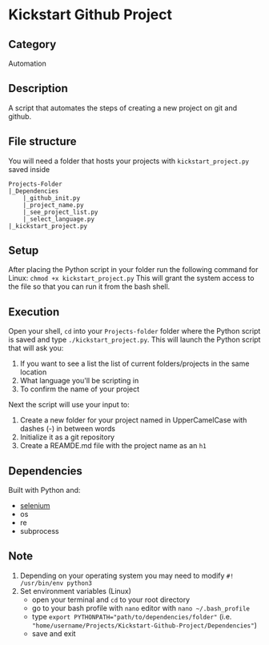 # Kickstart Github Project
## Category
Automation
## Description
A script that automates the steps of creating a new project on git and github.
## File structure
You will need a folder that hosts your projects with `kickstart_project.py` saved inside
```
Projects-Folder
|_Dependencies
    |_github_init.py
    |_project_name.py
    |_see_project_list.py
    |_select_language.py
|_kickstart_project.py
```
## Setup
After placing the Python script in your folder run the following command for Linux:
`chmod +x kickstart_project.py`
This will grant the system access to the file so that you can run it from the bash shell.
## Execution
Open your shell, `cd` into your `Projects-folder` folder where the Python script is saved and type `./kickstart_project.py`. This will launch the Python script that will ask you:
1. If you want to see a list the list of current folders/projects in the same location
2. What language you'll be scripting in
3. To confirm the name of your project

Next the script will use your input to:
1. Create a new folder for your project named in UpperCamelCase with dashes (-) in between words
2. Initialize it as a git repository
3. Create a REAMDE.md file  with the project name as an `h1`
## Dependencies
Built with Python and:
- [selenium](https://selenium-python.readthedocs.io/index.html)
- os
- re
- subprocess
## Note
1. Depending on your operating system you may need to modify `#! /usr/bin/env python3`
2. Set environment variables (Linux)
    - open your terminal and `cd` to your root directory
    - go to your bash profile with `nano` editor with `nano ~/.bash_profile`
    - type `export PYTHONPATH="path/to/dependencies/folder"` (i.e. `"home/username/Projects/Kickstart-Github-Project/Dependencies"`)
    - save and exit